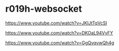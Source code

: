 # r019h-websocket


https://www.youtube.com/watch?v=JKIJtTqVcSI


https://www.youtube.com/watch?v=DKOaL94VyFY


https://www.youtube.com/watch?v=GgQvqvwQh4g
